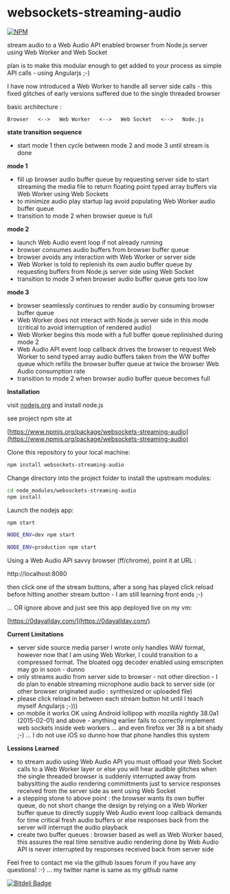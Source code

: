 websockets-streaming-audio
==========================

[![NPM](https://nodei.co/npm/websockets-streaming-audio.png?downloads=true&downloadRank=true&stars=true)](https://nodei.co/npm/websockets-streaming-audio/)

stream audio to a Web Audio API enabled browser from Node.js server using Web Worker and Web Socket

plan is to make this modular enough to get added to your process as simple API calls - using Angularjs ;-)

I have now introduced a Web Worker to handle all server side calls - this fixed glitches of early versions suffered due to the single threaded browser

basic architecture :

    Browser   <-->   Web Worker   <-->   Web Socket   <-->   Node.js

**state transition sequence**
- start mode 1 then cycle between mode 2 and mode 3 until stream is done

**mode 1**
- fill up browser audio buffer queue by requesting server side to start streaming the media file to return floating point typed array buffers via Web Worker using Web Sockets
- to minimize audio play startup lag avoid populating Web Worker audio buffer queue
- transition to mode 2 when browser queue is full

**mode 2**
- launch Web Audio event loop if not already running
- browser consumes audio buffers from browser buffer queue
- browser avoids any interaction with Web Worker or server side
- Web Worker is told to replenish its own audio buffer queue by requesting buffers from Node.js server side using Web Socket
- transition to mode 3 when browser audio buffer queue gets too low

**mode 3**
- browser seamlessly continues to render audio by consuming browser buffer queue
- Web Worker does not interact with Node.js server side in this mode (critical to avoid interruption of rendered audio)
- Web Worker begins this mode with a full buffer queue replinished during mode 2
- Web Audio API event loop callback drives the browser to request Web Worker to send typed array audio buffers taken from the WW buffer queue which refills the browser buffer queue at twice the browser Web Audio consumption rate
- transition to mode 2 when browser audio buffer queue becomes full


**Installation**

visit [nodejs.org](http://nodejs.org) and install node.js

see project npm site at 

[https://www.npmjs.org/package/websockets-streaming-audio](https://www.npmjs.org/package/websockets-streaming-audio)

Clone this repository to your local machine:

```bash
npm install websockets-streaming-audio
```
Change directory into the project folder to install the upstream modules:

```bash
cd node_modules/websockets-streaming-audio
npm install
```

Launch the nodejs app:

```bash
npm start

NODE_ENV=dev npm start

NODE_ENV=production npm start

```

Using a Web Audio API savvy browser (ff/chrome), point it at URL :

http://localhost:8080 

then click one of the stream buttons, after a song has played click reload before hitting another stream button - I am still learning front ends ;-)

... OR ignore above and just see this app deployed live on my vm:

[https://0dayallday.com/](https://0dayallday.com/)


**Current Limitations**
- server side source media parser I wrote only handles WAV format, however now that I am using Web Worker, I could transition to a compressed format. The bloated ogg decoder enabled using emscripten may go in soon - dunno
- only streams audio from server side to browser - not other direction - I do plan to enable streaming microphone audio back to server side (or other browser originated audio : synthesized or uploaded file)
- please click reload in between each stream button hit until I teach myself Angularjs ;-)))
- on mobile it works OK using Android lollipop with mozilla nightly 38.0a1 (2015-02-01) and above - anything earlier fails to correctly implement web sockets inside web workers ... and even firefox ver 38 is a bit shady ;-) ... I do not use iOS so dunno how that phone handles this system

**Lessions Learned**
- to stream audio using Web Audio API you must offload your Web Socket calls to a Web Worker layer or else you will hear audible glitches when the single threaded browser is suddenly interrupted away from babysitting the audio rendering committments just to service responses received from the server side as sent using Web Socket
- a stepping stone to above point : the browser wants its own buffer queue, do not short change the design by relying on a Web Worker buffer queue to directly supply Web Audio event loop callback demands for time critical fresh audio buffers or else responses back from the server will interrupt the audio playback
- create two buffer queues : browser based as well as Web Worker based, this assures the real time sensitive audio rendering done by Web Audio API is never interrupted by responses received back from server side

Feel free to contact me via the github Issues forum if you have any questions!  :-) 
... my twitter name is same as my github name



[![Bitdeli Badge](https://d2weczhvl823v0.cloudfront.net/scottstensland/websockets-streaming-audio/trend.png)](https://bitdeli.com/free "Bitdeli Badge")

